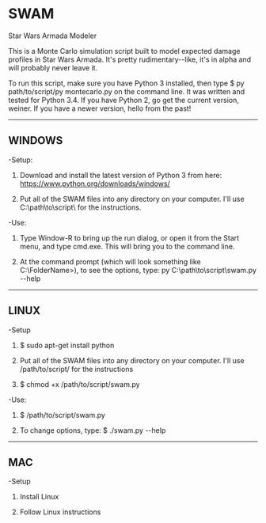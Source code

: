 # SWAM
Star Wars Armada Modeler

This is a Monte Carlo simulation script built to model expected damage 
profiles in Star Wars Armada.  It's pretty rudimentary--like, it's in 
alpha and will probably never leave it.

To run this script, make sure you have Python 3 installed, then type 
$ py path/to/script/py montecarlo.py on the command line.  It was written 
and tested for Python 3.4.  If you have Python 2, go get the current 
version, weiner.  If you have a newer version, hello from the past!

---------------------
WINDOWS
---------------------
-Setup:

1. Download and install the latest version of Python 3 from here:
https://www.python.org/downloads/windows/

2. Put all of the SWAM files into any directory on your computer.  I'll 
use C:\path\to\script\ for the instructions.

-Use:

1. Type Window-R to bring up the run dialog, or open it from the Start 
menu, and type cmd.exe.  This will bring you to the command line.

2. At the command prompt (which will look something like 
C:\FolderName>), to see the options, type:
py C:\path\to\script\swam.py --help

---------------------
LINUX
---------------------
-Setup

1. $ sudo apt-get install python

2. Put all of the SWAM files into any directory on your computer.  I'll 
use /path/to/script/ for the instructions

3. $ chmod +x /path/to/script/swam.py

-Use:

1. $ /path/to/script/swam.py 

2. To change options, type:
$ ./swam.py --help

---------------------
MAC
---------------------
-Setup

1. Install Linux

2. Follow Linux instructions
